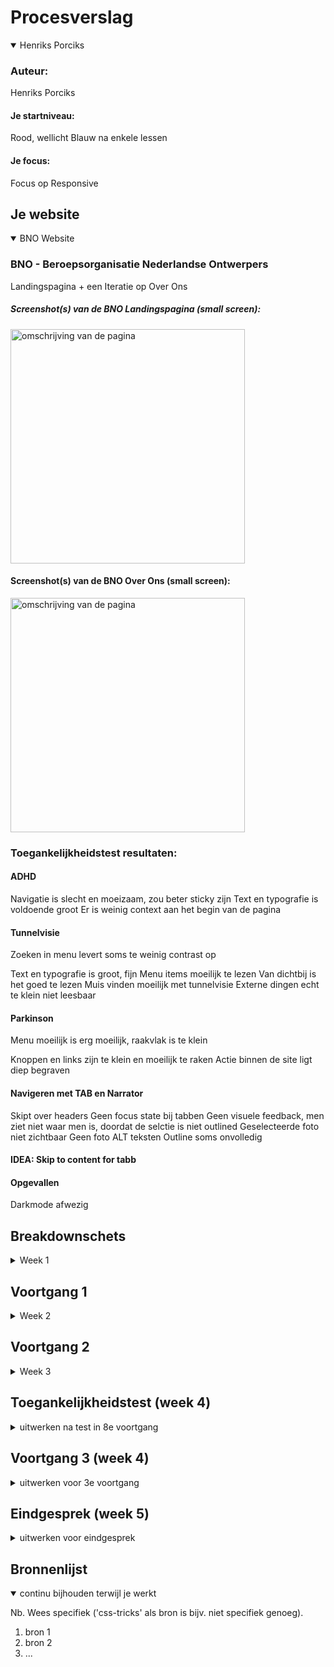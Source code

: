 # Procesverslag

<details open>
<summary>Henriks Porciks</summary>

### Auteur:
Henriks Porciks

#### Je startniveau:
Rood, wellicht Blauw na enkele lessen

#### Je focus:
Focus op Responsive 
</details>





## Je website

<details open>
<summary>BNO Website</summary>

### BNO - Beroepsorganisatie Nederlandse Ontwerpers
 
Landingspagina + een Iteratie op Over Ons

##### Screenshot(s) van de BNO Landingspagina (small screen): 

<img src="images/www.bno.nl_.png" width="375px" alt="omschrijving van de pagina">

#### Screenshot(s) van de  BNO Over Ons (small screen):

<img src="images/www.bno.nl_over-ons.png" width="375px" alt="omschrijving van de pagina">
 
### Toegankelijkheidstest resultaten:

#### ADHD

Navigatie is slecht en moeizaam, zou beter sticky zijn
Text en typografie is voldoende groot
Er is weinig context aan het begin van de pagina


#### Tunnelvisie
Zoeken in menu levert soms te weinig contrast op

Text en typografie is groot, fijn
Menu items moeilijk te lezen
Van dichtbij is het goed te lezen
Muis vinden moeilijk met tunnelvisie
Externe dingen echt te klein niet leesbaar

#### Parkinson

Menu moeilijk is erg moeilijk, raakvlak is te klein
 
Knoppen en links zijn te klein en moeilijk te raken 
Actie binnen de site ligt diep begraven


#### Navigeren met TAB en Narrator

Skipt over headers
Geen focus state bij tabben 
Geen visuele feedback, men ziet niet waar men is, doordat de selctie is niet outlined
Geselecteerde foto niet zichtbaar
Geen foto ALT teksten
Outline soms onvolledig

#### IDEA: Skip to content for tabb


#### Opgevallen
 
Darkmode afwezig

</details>




## Breakdownschets

<details>
<summary>Week 1</summary>

### BNO Home Pagina 
<img src="images/breakdownschets.jpg" width="375px" alt="breakdown van de hele pagina">
https://www.figma.com/file/0rUA2cLfqf5cGqefEOSDLT/Front-End-Template?node-id=0%3A1

</details>





## Voortgang 1

<details>
<summary>Week 2</summary>

### Stand van zaken
Nog moeite met de hoeveelheid code, maar vooral focus op semantiek


#### Agenda voor meeting

 Henriks | De vertaalslag van breakdownschets naar HTML

 Giorgio | Vertaalslag van breakdownschets naar HTML

 Nathan | HTML code
 
 Jesse | HTML code en breakdownschets

 Emilio | Breakdownschets
 
 
### Verslag van meeting

- <article> naar <ul><li> veranderen
- ALT image text niet vergeten
- Verder uitwerken


</details>





## Voortgang 2

<details>
<summary>Week 3</summary>

### Stand van zaken
Het maken van root colors en de juiste font grottes overal toepassen, veel moeite met flexbox en grid daadwerkelijk aan het werk te krijgen 


#### Agenda voor meeting

 Henriks | GRID en FLEXBOX, m.b.t responsiveness van bepaalde onderdelen van de website, het wilt niet lukken

 Giorgio |Ik wil alleen mijn HTML en CSS bespreken, vooral over de breakpoints en hoe je het goed responsive krijgt.

 Nathan Stuger | afwezig
 
 Jesse | CSS en JS interactie




### Verslag van meeting

- Begin met kleinste variant van het grid eerst
- Voeg <h2> toe aan <section> zonder titel en gebruik display:none; in CSS

</details>





## Toegankelijkheidstest (week 4)

<details>
<summary>uitwerken na test in 8e voortgang</summary>

### Bevindingen

#### Titel eerste bevinding
Hier korte omschrijving (met indien nodig een afbeelding)

Hier een omschrijving van hoe het opgelost kan worden (met indien nodig een afbeelding)


#### Titel tweede bevinding. 
Hier korte omschrijving (met indien nodig een afbeelding)

Hier een omschrijving van hoe het opgelost kan worden (met indien nodig een afbeelding)


#### Titel volgende bevinding. 
Hier korte omschrijving (met indien nodig een afbeelding)

Hier een omschrijving van hoe het opgelost kan worden (met indien nodig een afbeelding)


#### Titel nog een bevinding. 
Hier korte omschrijving (met indien nodig een afbeelding)

Hier een omschrijving van hoe het opgelost kan worden (met indien nodig een afbeelding)

</details>





## Voortgang 3 (week 4)

<details>
<summary>uitwerken voor 3e voortgang</summary>

### Stand van zaken

HTML en basis CSS ging goed, alles staat zo goed als, erg compleet

Responsive maken, menu verkeerd begonnen, eerst kleinste versie uitwerken en dan groter
Moeite met paddings
Volgorde met Flex gedaan, maar twijfels of ik toch niet GRID moet gebruiken


### Agenda voor meeting

| Jesse [SERVICE]
De CSS van de tweede pagina
Wat JS 

| Emilio [SERVICE]
Footer: CSS - Label & Input
Animeren Button



| Giorgio [RESPONSIVE]
Responsiveness

| Henriks [RESPONSIVE]
Media queries
Onverwachte spacing/padding/margin
Twee losse CSS bestanden
Javascript gedrag, menu niet overlay, maar content push-down


### Verslag van meeting
hier na afloop snel de uitkomsten van de meeting vastleggen

- punt 1
- punt 2
- nog een punt
- ...

</details>





## Eindgesprek (week 5)

<details>
<summary>uitwerken voor eindgesprek</summary>

### Stand van zaken
hier dit ging goed & dit was lastig (neem ook screenshots op van delen van je website en code)

### Screenshot(s)

hier screenshot(s) van je eindresultaat

</details>





## Bronnenlijst

<details open>
<summary>continu bijhouden terwijl je werkt</summary>

Nb. Wees specifiek ('css-tricks' als bron is bijv. niet specifiek genoeg).

1. bron 1
2. bron 2
3. ...

</details>

